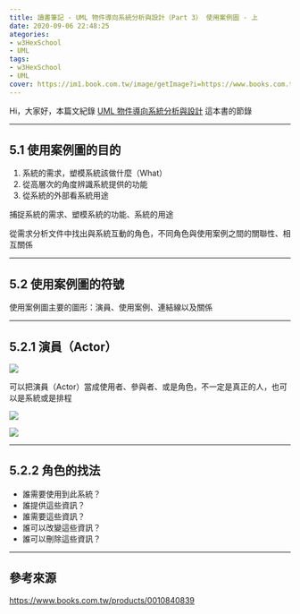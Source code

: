 ```yaml
---
title: 讀書筆記 - UML 物件導向系統分析與設計（Part 3） 使用案例圖 - 上
date: 2020-09-06 22:48:25
ategories:
- w3HexSchool
- UML
tags:
- w3HexSchool
- UML
cover: https://im1.book.com.tw/image/getImage?i=https://www.books.com.tw/img/001/084/08/0010840839.jpg?v=5dce703d
---
```


Hi，大家好，本篇文紀錄 [UML 物件導向系統分析與設計](https://www.books.com.tw/products/0010840839) 這本書的節錄

---

## 5.1 使用案例圖的目的

1. 系統的需求，塑模系統該做什麼（What）
2. 從高層次的角度辨識系統提供的功能
3. 從系統的外部看系統用途

捕捉系統的需求、塑模系統的功能、系統的用途

從需求分析文件中找出與系統互動的角色，不同角色與使用案例之間的關聯性、相互關係

---

## 5.2 使用案例圖的符號

使用案例圖主要的圖形：演員、使用案例、連結線以及關係

---

## 5.2.1 演員（Actor）

![](https://i.imgur.com/GlFk6zP.png)

可以把演員（Actor）當成使用者、參與者、或是角色，不一定是真正的人，也可以是系統或是排程

![](https://i.imgur.com/y8Iv43s.png)

![](https://i.imgur.com/ro3Qu4l.png)

---

## 5.2.2 角色的找法

* 誰需要使用到此系統？
* 誰提供這些資訊？
* 誰需要這些資訊？
* 誰可以改變這些資訊？
* 誰可以刪除這些資訊？

---

## 參考來源

https://www.books.com.tw/products/0010840839
